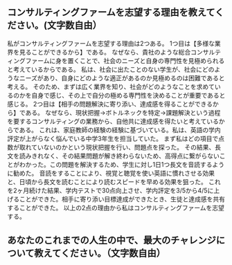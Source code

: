 ## コンサルティングファームを志望する理由を教えてください。(文字数自由）
私がコンサルティングファームを志望する理由は2つある。
1つ目は【多様な業界を見ることができるから】である。
なぜなら、貴社のような総合コンサルティングファームに身を置くことで、社会のニーズと自身の専門性を見極められると考えているからである。
私は、社会に出たことのない学生が、社会にどのようなニーズがあり、自身にどのような適正があるのか見極めるのは困難であると考える。
そのため、まずは広く業界を知り、社会がどのようなことを求めているのかを自身で感じ、その上で自分の極める専門性を決めることが重要であると感じる。
2つ目は【相手の問題解決に寄り添い、達成感を得ることができるから】である。
なぜなら、現状把握→ボトルネックを特定→課題解決という過程を要するコンサルティングの業務から、自他共に達成感を得たいと考えているからである。
これは、家庭教師の経験の経験に基づいている。私は、英語の学内評定が上がらなく悩んでいる中学3年生を担当していた。
まず私はどの項目で点数が取れていないのかという現状把握を行い、問題点を探った。
その結果、長文を読みきれなく、その結果問題が解き終わらないため、高得点に繋がらないことがわかった。この問題を解決するため、学生に対し1日1つ長文を音読するように勧めた。
音読をすることにより、視覚と聴覚を使い英語に慣れさせる効果と、日頃から長文を読むことにより読むスピードを早める効果を狙った。
これを2ヶ月続けた結果、学内テストで30点向上させ、学内評定を3/5から4/5に上げることができた。相手に寄り添い目標達成ができたとき、生徒と達成感を共有することができた。
以上の2点の理由から私はコンサルティングファームを志望する。

## あなたのこれまでの人生の中で、最大のチャレンジについて教えてください。（文字数自由）
